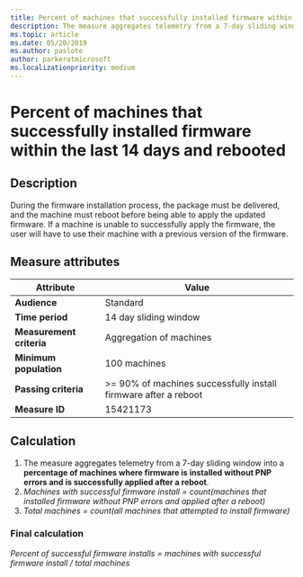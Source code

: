 ```yaml
---
title: Percent of machines that successfully installed firmware within the last 14 days and rebooted
description: The measure aggregates telemetry from a 7-day sliding window into a percentage of machines where firmware is installed without PNP errors and is successfully applied after a reboot
ms.topic: article
ms.date: 05/20/2019
ms.author: paslote
author: parkeratmicrosoft
ms.localizationpriority: medium
---
```


# Percent of machines that successfully installed firmware within the last 14 days and rebooted

## Description

During the firmware installation process, the package must be delivered, and the machine must reboot before being able to apply the updated firmware. If a machine is unable to successfully apply the firmware, the user will have to use their machine with a previous version of the firmware.

## Measure attributes

|Attribute|Value|
|----|----|
|**Audience**|Standard|
|**Time period**|14 day sliding window|
|**Measurement criteria**|Aggregation of machines|
|**Minimum population**|100 machines|
|**Passing criteria**|>= 90% of machines successfully install firmware after a reboot|
|**Measure ID**|15421173|

## Calculation

1. The measure aggregates telemetry from a 7-day sliding window into a **percentage of machines where firmware is installed without PNP errors and is successfully applied after a reboot**.
2. *Machines with successful firmware install = count(machines that installed firmware without PNP errors and applied after a reboot)*
3. *Total machines = count(all machines that attempted to install firmware)*

### Final calculation

*Percent of successful firmware installs = machines with successful firmware install / total machines*
